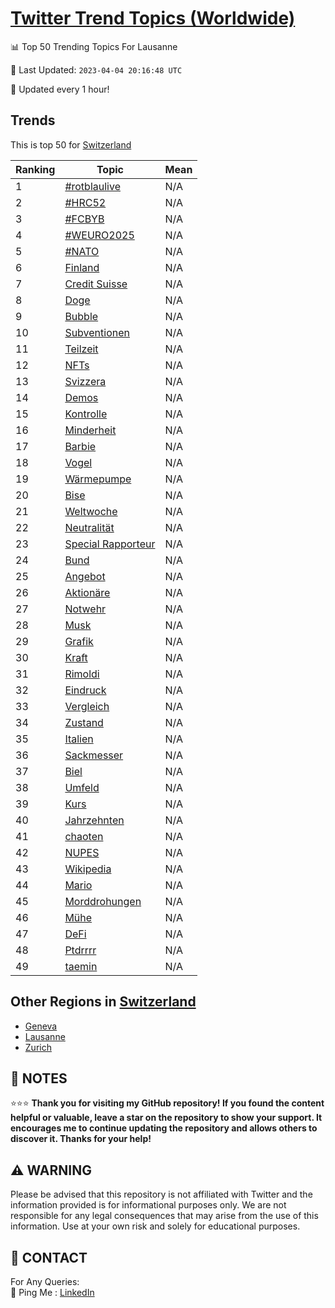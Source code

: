 [Twitter Trend Topics (Worldwide)](https://github.com/ErcinDedeoglu/Twitter-Trend-Topics)
==========


📊 Top 50 Trending Topics For Lausanne

📆 Last Updated: `2023-04-04 20:16:48 UTC`

🔧 Updated every 1 hour!


## Trends

This is top 50 for [Switzerland](</Switzerland>)

| Ranking | Topic | Mean |
| ------- | ------------ | ------------ |
| 1 | [#rotblaulive](http://twitter.com/search?q=%23rotblaulive) | N/A |
| 2 | [#HRC52](http://twitter.com/search?q=%23HRC52) | N/A |
| 3 | [#FCBYB](http://twitter.com/search?q=%23FCBYB) | N/A |
| 4 | [#WEURO2025](http://twitter.com/search?q=%23WEURO2025) | N/A |
| 5 | [#NATO](http://twitter.com/search?q=%23NATO) | N/A |
| 6 | [Finland](http://twitter.com/search?q=Finland) | N/A |
| 7 | [Credit Suisse](http://twitter.com/search?q=Credit+Suisse) | N/A |
| 8 | [Doge](http://twitter.com/search?q=Doge) | N/A |
| 9 | [Bubble](http://twitter.com/search?q=Bubble) | N/A |
| 10 | [Subventionen](http://twitter.com/search?q=Subventionen) | N/A |
| 11 | [Teilzeit](http://twitter.com/search?q=Teilzeit) | N/A |
| 12 | [NFTs](http://twitter.com/search?q=NFTs) | N/A |
| 13 | [Svizzera](http://twitter.com/search?q=Svizzera) | N/A |
| 14 | [Demos](http://twitter.com/search?q=Demos) | N/A |
| 15 | [Kontrolle](http://twitter.com/search?q=Kontrolle) | N/A |
| 16 | [Minderheit](http://twitter.com/search?q=Minderheit) | N/A |
| 17 | [Barbie](http://twitter.com/search?q=Barbie) | N/A |
| 18 | [Vogel](http://twitter.com/search?q=Vogel) | N/A |
| 19 | [Wärmepumpe](http://twitter.com/search?q=W%c3%a4rmepumpe) | N/A |
| 20 | [Bise](http://twitter.com/search?q=Bise) | N/A |
| 21 | [Weltwoche](http://twitter.com/search?q=Weltwoche) | N/A |
| 22 | [Neutralität](http://twitter.com/search?q=Neutralit%c3%a4t) | N/A |
| 23 | [Special Rapporteur](http://twitter.com/search?q=Special+Rapporteur) | N/A |
| 24 | [Bund](http://twitter.com/search?q=Bund) | N/A |
| 25 | [Angebot](http://twitter.com/search?q=Angebot) | N/A |
| 26 | [Aktionäre](http://twitter.com/search?q=Aktion%c3%a4re) | N/A |
| 27 | [Notwehr](http://twitter.com/search?q=Notwehr) | N/A |
| 28 | [Musk](http://twitter.com/search?q=Musk) | N/A |
| 29 | [Grafik](http://twitter.com/search?q=Grafik) | N/A |
| 30 | [Kraft](http://twitter.com/search?q=Kraft) | N/A |
| 31 | [Rimoldi](http://twitter.com/search?q=Rimoldi) | N/A |
| 32 | [Eindruck](http://twitter.com/search?q=Eindruck) | N/A |
| 33 | [Vergleich](http://twitter.com/search?q=Vergleich) | N/A |
| 34 | [Zustand](http://twitter.com/search?q=Zustand) | N/A |
| 35 | [Italien](http://twitter.com/search?q=Italien) | N/A |
| 36 | [Sackmesser](http://twitter.com/search?q=Sackmesser) | N/A |
| 37 | [Biel](http://twitter.com/search?q=Biel) | N/A |
| 38 | [Umfeld](http://twitter.com/search?q=Umfeld) | N/A |
| 39 | [Kurs](http://twitter.com/search?q=Kurs) | N/A |
| 40 | [Jahrzehnten](http://twitter.com/search?q=Jahrzehnten) | N/A |
| 41 | [chaoten](http://twitter.com/search?q=chaoten) | N/A |
| 42 | [NUPES](http://twitter.com/search?q=NUPES) | N/A |
| 43 | [Wikipedia](http://twitter.com/search?q=Wikipedia) | N/A |
| 44 | [Mario](http://twitter.com/search?q=Mario) | N/A |
| 45 | [Morddrohungen](http://twitter.com/search?q=Morddrohungen) | N/A |
| 46 | [Mühe](http://twitter.com/search?q=M%c3%bche) | N/A |
| 47 | [DeFi](http://twitter.com/search?q=DeFi) | N/A |
| 48 | [Ptdrrrr](http://twitter.com/search?q=Ptdrrrr) | N/A |
| 49 | [taemin](http://twitter.com/search?q=taemin) | N/A |



## Other Regions in [Switzerland](</Switzerland>)

* [Geneva](</Switzerland/Geneva.md>)
* [Lausanne](</Switzerland/Lausanne.md>)
* [Zurich](</Switzerland/Zurich.md>)



## 📝 NOTES

⭐⭐⭐ **Thank you for visiting my GitHub repository! If you found the content helpful or valuable, leave a star on the repository to show your support. It encourages me to continue updating the repository and allows others to discover it. Thanks for your help!**


## ⚠️ WARNING

Please be advised that this repository is not affiliated with Twitter and the information provided is for informational purposes only. We are not responsible for any legal consequences that may arise from the use of this information. Use at your own risk and solely for educational purposes.


## 📨 CONTACT

 For Any Queries:  
            🏓 Ping Me : [LinkedIn](https://www.linkedin.com/in/ercindedeoglu/)
